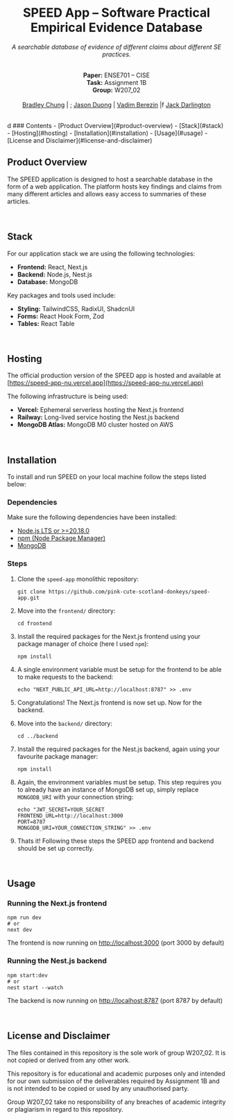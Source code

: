 <h1 align="center">SPEED App – Software Practical Empirical Evidence Database</h1>
<div align="center">
  <i>A searchable
database of evidence of different claims about different SE practices.</i>
  <br/>
  <br/>
  <p>
    <b>Paper:</b> ENSE701 – CISE<br/>
    <b>Task:</b> Assignment 1B</br>
    <b>Group:</b> W207_02<br/><br/>
    <a href="https://github.com/Brad123ghost">Bradley Chung</a> | ;
    <a href="https://github.com/jsn-nz">Jason Duong</a> |
    <a href="https://github.com/LetMeP1ay">Vadim Berezin</a> |f
    <a href="https://github.com/jackdar">Jack Darlington</a>
  </p>
</div>
<br/>d
### Contents
  - [Product Overview](#product-overview)
  - [Stack](#stack)
  - [Hosting](#hosting)
  - [Installation](#installation)
  - [Usage](#usage)
  - [License and Disclaimer](#license-and-disclaimer)

<br/>

## Product Overview
The SPEED application is designed to host a searchable database in the form of a web application. The platform hosts key findings and claims from many different articles and allows easy access to summaries of these articles.

<br />

## Stack
For our application stack we are using the following technologies:
 - **Frontend:** React, Next.js
 - **Backend:** Node.js, Nest.js
 - **Database:** MongoDB

Key packages and tools used include:
 - **Styling:** TailwindCSS, RadixUI, ShadcnUI
 - **Forms:** React Hook Form, Zod
 - **Tables:** React Table

<br />

## Hosting
The official production version of the SPEED app is hosted and available at [https://speed-app-nu.vercel.app](https://speed-app-nu.vercel.app)

The following infrastructure is being used:
 - **Vercel:** Ephemeral serverless hosting the Next.js frontend
 - **Railway:** Long-lived service hosting the Nest.js backend
 - **MongoDB Atlas:** MongoDB M0 cluster hosted on AWS

<br />

## Installation
To install and run SPEED on your local machine follow the steps listed below:

### Dependencies
Make sure the following dependencies have been installed:
 - [Node.js LTS or >=20.18.0](https://nodejs.org/en)
 - [npm (Node Package Manager)](https://docs.npmjs.com/downloading-and-installing-node-js-and-npm)
 - [MongoDB](https://www.mongodb.com/try/download/community)

### Steps
1. Clone the `speed-app` monolithic repository:
   
   ```
   git clone https://github.com/pink-cute-scotland-donkeys/speed-app.git
   ```

2. Move into the `frontend/` directory:

   ```
   cd frontend
   ```

3. Install the required packages for the Next.js frontend using your package manager of choice (here I used `npm`):

   ```
   npm install
   ```

4. A single environment variable must be setup for the frontend to be able to make requests to the backend:

   ```
   echo "NEXT_PUBLIC_API_URL=http://localhost:8787" >> .env
   ```

6. Congratulations! The Next.js frontend is now set up. Now for the backend.

7. Move into the `backend/` directory:

   ```
   cd ../backend
   ```

8. Install the required packages for the Nest.js backend, again using your favourite package manager:

   ```
   npm install
   ```

9. Again, the environment variables must be setup. This step requires you to already have an instance of MongoDB set up, simply replace `MONGODB_URI` with your connection string:

    ```
    echo "JWT_SECRET=YOUR_SECRET
    FRONTEND_URL=http://localhost:3000
    PORT=8787
    MONGODB_URI=YOUR_CONNECTION_STRING" >> .env
    ```


10. Thats it! Following these steps the SPEED app frontend and backend should be set up correctly.

<br />

## Usage

### Running the Next.js frontend
```
npm run dev
# or
next dev
```
The frontend is now running on [http://localhost:3000](http://localhost:3000) (port 3000 by default)

### Running the Nest.js backend
```
npm start:dev
# or
nest start --watch
```
The backend is now running on [http://localhost:8787](http://localhost:8787) (port 8787 by default)

<br />

## License and Disclaimer

The files contained in this repository is the sole work of group W207_02. It is not copied or derived from any other work.

This repository is for educational and academic purposes only and intended for our own submission of the deliverables required by Assignment 1B and is not intended to be copied or used by any unauthorised party.

Group W207_02 take no responsibility of any breaches of academic integrity or plagiarism in regard to this repository.
